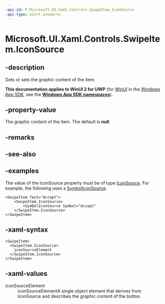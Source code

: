 ```yaml
---
-api-id: P:Microsoft.UI.Xaml.Controls.SwipeItem.IconSource
-api-type: winrt property
---
```

<!-- Property syntax.
public IconSource IconSource { get;  set; }
-->

# Microsoft.UI.Xaml.Controls.SwipeItem.IconSource


## -description

Gets or sets the graphic content of the item.


**This documentation applies to WinUI 2 for UWP** (for [WinUI](/windows/apps/winui/winui3/) in the [Windows App SDK](/windows/apps/windows-app-sdk/), see the **[Windows App SDK namespaces](/windows/windows-app-sdk/api/winrt/)**).

## -property-value

The graphic content of the item. The default is **null**.


## -remarks


## -see-also


## -examples

The value of the IconSource property must be of type [IconSource](iconsource.md). For example, the following uses a [SymbolIconSource](symboliconsource.md):

```Xaml
<SwipeItem Text="Accept">
    <SwipeItem.IconSource>
        <SymbolIconSource Symbol="Accept"
    </SwipeItem.IconSource>
</SwipeItem>
```

## -xaml-syntax

```xaml
<SwipeItem>
  <SwipeItem.IconSource>
    iconSourceElement
  </SwipeItem.IconSource>
</SwipeItem>
```


## -xaml-values

<dt>iconSourceElement</dt><dd>iconSourceElementA single object element that derives from IconSource and describes the graphic content of the button.</dd>
</dl>


